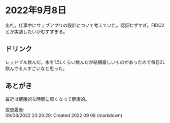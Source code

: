 # 2022年9月8日

出社。仕事中にウェブアプリの設計について考えていた。認証むずすぎ。FIDO2とか実装したいがむずすぎる。

## ドリンク

レッドブル飲んだ。水を1.5Lくらい飲んだが結構厳しいものがあったので毎日2L飲んでる人すごいなと思った。

## あとがき

最近は健康的な時間に眠くなって健康的。

変更履歴:  
09/08/2022 23:26:29: Created 2022 09 08 (markdown)  
